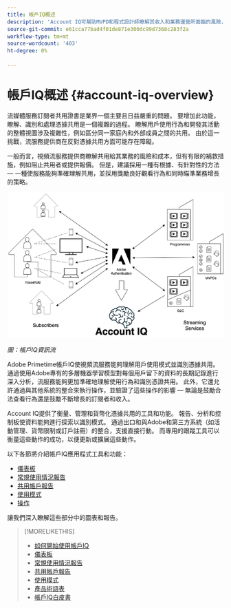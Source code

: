 ```yaml
---
title: 帳戶IQ概述
description: 'Account IQ可幫助MVPD和程式設計師瞭解其收入和業務運營所面臨的風險，並確定採取的最有效措施來減輕憑據欺詐的影響。 '
source-git-commit: e61cca77bad4f01de871e300dc99d7368c283f2a
workflow-type: tm+mt
source-wordcount: '403'
ht-degree: 0%

---
```



# 帳戶IQ概述 {#account-iq-overview}

流媒體服務訂閱者共用證書是業界一個主要且日益嚴重的問題。 要增加此功能，瞭解、識別和處理憑據共用是一個複雜的過程。 瞭解用戶使用行為和開發其活動的整體視圖涉及複雜性，例如區分同一家庭內和外部成員之間的共用。 由於這一挑戰，流服務提供商在反對憑據共用方面可能存在障礙。

一般而言，視頻流服務提供商瞭解共用給其業務的風險和成本，但有有限的補救措施，例如阻止共用者或提供報價。 但是，建議採用一種有根據、有針對性的方法 — 一種使服務能夠準確理解共用，並採用獎勵良好觀看行為和同時瞄準業務增長的策略。

![帳戶IQ流圖](assets/aiq-intro.png)

*圖：帳戶IQ資訊流*

Adobe Primetime帳戶IQ使視頻流服務能夠理解用戶使用模式並識別憑據共用。 通過使用Adobe專有的多層機器學習模型對每個用戶留下的資料的長期記錄進行深入分析，流服務能夠更加準確地理解使用行為和識別憑證共用。 此外，它還允許通過與其他系統的整合來執行操作，並驗證了這些操作的影響 — 無論是鼓勵合法查看行為還是鼓勵不斷增長的訂閱者和收入。

Account IQ提供了衡量、管理和貨幣化憑據共用的工具和功能。 報告、分析和控制板使資料能夠進行探索以識別模式。 通過出口和與Adobe和第三方系統（如活動管理、貨幣限制或訂戶註冊）的整合，支援直接行動。 而專用的跟蹤工具可以衡量這些動作的成功，以便更新或擴展這些動作。

以下各節將介紹帳戶IQ應用程式工具和功能：

* [儀表板](/help/AccountIQ/dashboard.md)
* [常規使用情況報告](/help/AccountIQ/general-usage-reports.md)
* [共用帳戶報告](/help/AccountIQ/shared-acc-reports.md)
* [使用模式](/help/AccountIQ/usage-patterns.md)
* [操作](/help/AccountIQ/operations.md)

讓我們深入瞭解這些部分中的圖表和報告。

>[!MORELIKETHIS]
>
>* [如何開始使用帳戶IQ](/help/AccountIQ/get-started.md)
>* [儀表板](/help/AccountIQ/dashboard.md)
>* [常規使用情況報告](/help/AccountIQ/general-usage-reports.md)
>* [共用帳戶報告](/help/AccountIQ/shared-acc-reports.md)
>* [使用模式](/help/AccountIQ/usage-patterns.md)
>* [產品術語表](/help/AccountIQ/product-concepts.md)
>* [帳戶IQ白皮書](https://www.adobe.com/content/dam/dx/us/en/products/primetime/resources/primetime-account-iq-whitepaper.pdf)


<!-- Credential sharing is rampant and prevalent among subscribers in the video streaming industry. To add to it, understanding, identifying, and acting on password sharing is a complex process. There is complexity involved in understanding the subscriber usage behavior and developing a holistic view of viewer activity—for example, distinguishing sharing among members within the same household and outside. Due to this challenge, streaming service providers have inhibitions in acting against password sharing.

Generally, video streaming service providers consider password sharing as fatal for business and act strongly against it, by blocking the sharers. However, it is advised to follow a holistic approach that enables them to understand sharing accurately and adopt strategies to reward good viewing behavior and target business growth simultaneously.

![Account IQ flow diagram](assets/aiq-intro.png)

*Figure: Account IQ information flow*

Adobe Primetime Account IQ enables video streaming services understand the subscriber usage patterns and identify password sharing by analyzing usage behavior. Moreover, it validates the impact of applying actions to encourage legitimate viewing behavior while maximizing business ROI, eventually growing subscribers and revenue.

By deeply analyzing the long, winding trail of data left behind by each subscriber using Adobe’s proprietary multi-layer machine learning model, customers can understand usage behavior and identify password sharing with a greater degree of certainty, use the insights to validate the impact of applying actions to encourage legitimate viewing behavior while maximizing business growth, eventually act on password sharing using validated tactics to improve viewer experience, growing subscribers and revenue (for e.g. converting sharers to paid subscribers, managing ad loads based on sharing behavior, rewarding good behavior with better viewer experience).

Account IQ is helps you understand usage patterns and identify password sharing by leveraging the Primetime Authentication  solution that processes a huge volume of TV Everywhere transactions. A proprietary multi-layer machine learning model trained by this real-world TVE data accurately characterizes usage patterns and helps video streaming services understand usage patterns and identify password sharing at an individual account level. Based on Adobe’s customer experience management solutions, Account IQ enables video streaming services to effectively use their audience data to create actionable sharing profiles as well powers integrations with other Adobe Digital Experience and 3rd party solutions—for example, Adobe Primetime Concurrency Monitoring or Adobe Analytics—to enable understanding usage patterns, identify and act upon password sharing.


<!-- The widespread availability of video content and streaming services bring with it problem of account sharing; eventually leading to the loss of revenue by content providers. Account IQ helps TV Everywhere and VOD (video on demand) providers understand the risks to their revenue and business operations, and determine the most effective actions to take to mitigate the impacts of credential fraud. It helps these media companies (MVPDs, Programmers, and VOD providers) manage and uncover the instances of password sharing with a high level of confidence, enabling them deliver better business outcomes and provide better viewing experiences for subscribers.

To help media companies better understand the password sharing within their businesses, Primetime Account IQ determines **Password Sharing Risk Index** that rates every subscriber on their likelihood of sharing account credentials for subscription passwords, from very low to very high. Based on these calculations and the resulting indices, analytics are performed and visuals are generated for better understanding and interpretation of the account sharing behavior. Account IQ is a hosted web application, which you can access using your browser.

Account IQ assigns sharing scores to different subscriber accounts, so that the content providers (media companies, programmers, MVPDs, and VOD providers) can take informed decisions about subscriber accounts and check the illicit sharing.

Passwords are the main methods for viewers to authenticate, and there is a misconception that credential sharing is allowed. This idea makes illicit password sharing a common practice; necessitating the need for media companies to educate their viewers about permissible sharing and prevent illicit sharing.-->
